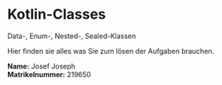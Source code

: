 # Kotlin-Classes
Data-, Enum-, Nested-, Sealed-Klassen

Hier finden sie alles was Sie zum lösen der Aufgaben brauchen.

**Name:** Josef Joseph<br>
**Matrikelnummer:** 219650
